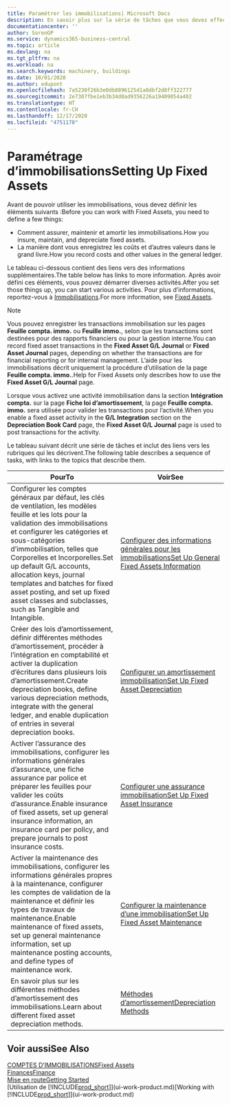 ```yaml
---
title: Paramétrer les immobilisations| Microsoft Docs
description: En savoir plus sur la série de tâches que vous devez effectuer pour configurer les immobilisations, telles que les machines ou les bâtiments.
documentationcenter: ''
author: SorenGP
ms.service: dynamics365-business-central
ms.topic: article
ms.devlang: na
ms.tgt_pltfrm: na
ms.workload: na
ms.search.keywords: machinery, buildings
ms.date: 10/01/2020
ms.author: edupont
ms.openlocfilehash: 7a5230f26b3e0db8896125d1a8dbf2d8ff322777
ms.sourcegitcommit: 2e7307fbe1eb3b34d0ad9356226a19409054a402
ms.translationtype: HT
ms.contentlocale: fr-CH
ms.lasthandoff: 12/17/2020
ms.locfileid: "4751170"
---
```

# <a name="setting-up-fixed-assets"></a><span data-ttu-id="dc652-103">Paramétrage d’immobilisations</span><span class="sxs-lookup"><span data-stu-id="dc652-103">Setting Up Fixed Assets</span></span>
<span data-ttu-id="dc652-104">Avant de pouvoir utiliser les immobilisations, vous devez définir les éléments suivants :</span><span class="sxs-lookup"><span data-stu-id="dc652-104">Before you can work with Fixed Assets, you need to define a few things:</span></span>  

* <span data-ttu-id="dc652-105">Comment assurer, maintenir et amortir les immobilisations.</span><span class="sxs-lookup"><span data-stu-id="dc652-105">How you insure, maintain, and depreciate fixed assets.</span></span>  
* <span data-ttu-id="dc652-106">La manière dont vous enregistrez les coûts et d’autres valeurs dans le grand livre.</span><span class="sxs-lookup"><span data-stu-id="dc652-106">How you record costs and other values in the general ledger.</span></span>  

<span data-ttu-id="dc652-107">Le tableau ci-dessous contient des liens vers des informations supplémentaires.</span><span class="sxs-lookup"><span data-stu-id="dc652-107">The table below has links to more information.</span></span> <span data-ttu-id="dc652-108">Après avoir défini ces éléments, vous pouvez démarrer diverses activités.</span><span class="sxs-lookup"><span data-stu-id="dc652-108">After you set those things up, you can start various activities.</span></span> <span data-ttu-id="dc652-109">Pour plus d’informations, reportez-vous à [Immobilisations](fa-manage.md).</span><span class="sxs-lookup"><span data-stu-id="dc652-109">For more information, see [Fixed Assets](fa-manage.md).</span></span>  

> [!NOTE]  
>   <span data-ttu-id="dc652-110">Vous pouvez enregistrer les transactions immobilisation sur les pages **Feuille compta. immo.** ou **Feuille immo.**, selon que les transactions sont destinées pour des rapports financiers ou pour la gestion interne.</span><span class="sxs-lookup"><span data-stu-id="dc652-110">You can record fixed asset transactions in the **Fixed Asset G/L Journal** or **Fixed Asset Journal** pages, depending on whether the transactions are for financial reporting or for internal management.</span></span> <span data-ttu-id="dc652-111">L’aide pour les immobilisations décrit uniquement la procédure d’utilisation de la page **Feuille compta. immo.**.</span><span class="sxs-lookup"><span data-stu-id="dc652-111">Help for Fixed Assets only describes how to use the **Fixed Asset G/L Journal** page.</span></span>  

<span data-ttu-id="dc652-112">Lorsque vous activez une activité immobilisation dans la section **Intégration compta.** sur la page **Fiche loi d’amortissement**, la page **Feuille compta. immo.** sera utilisée pour valider les transactions pour l’activité.</span><span class="sxs-lookup"><span data-stu-id="dc652-112">When you enable a fixed asset activity in the **G/L Integration** section on the **Depreciation Book Card** page, the **Fixed Asset G/L Journal** page is used to post transactions for the activity.</span></span>

<span data-ttu-id="dc652-113">Le tableau suivant décrit une série de tâches et inclut des liens vers les rubriques qui les décrivent.</span><span class="sxs-lookup"><span data-stu-id="dc652-113">The following table describes a sequence of tasks, with links to the topics that describe them.</span></span>  

| <span data-ttu-id="dc652-114">Pour</span><span class="sxs-lookup"><span data-stu-id="dc652-114">To</span></span> | <span data-ttu-id="dc652-115">Voir</span><span class="sxs-lookup"><span data-stu-id="dc652-115">See</span></span> |
| --- | --- |
| <span data-ttu-id="dc652-116">Configurer les comptes généraux par défaut, les clés de ventilation, les modèles feuille et les lots pour la validation des immobilisations et configurer les catégories et sous-catégories d’immobilisation, telles que Corporelles et Incorporelles.</span><span class="sxs-lookup"><span data-stu-id="dc652-116">Set up default G/L accounts, allocation keys, journal templates and batches for fixed asset posting, and set up fixed asset classes and subclasses, such as Tangible and Intangible.</span></span> |[<span data-ttu-id="dc652-117">Configurer des informations générales pour les immobilisations</span><span class="sxs-lookup"><span data-stu-id="dc652-117">Set Up General Fixed Assets Information</span></span>](fa-how-setup-general.md) |
| <span data-ttu-id="dc652-118">Créer des lois d’amortissement, définir différentes méthodes d’amortissement, procéder à l’intégration en comptabilité et activer la duplication d’écritures dans plusieurs lois d’amortissement.</span><span class="sxs-lookup"><span data-stu-id="dc652-118">Create depreciation books, define various depreciation methods, integrate with the general ledger, and enable duplication of entries in several depreciation books.</span></span> |[<span data-ttu-id="dc652-119">Configurer un amortissement immobilisation</span><span class="sxs-lookup"><span data-stu-id="dc652-119">Set Up Fixed Asset Depreciation</span></span>](fa-how-setup-depreciation.md) |
| <span data-ttu-id="dc652-120">Activer l’assurance des immobilisations, configurer les informations générales d’assurance, une fiche assurance par police et préparer les feuilles pour valider les coûts d’assurance.</span><span class="sxs-lookup"><span data-stu-id="dc652-120">Enable insurance of fixed assets, set up general insurance information, an insurance card per policy, and prepare journals to post insurance costs.</span></span> |[<span data-ttu-id="dc652-121">Configurer une assurance immobilisation</span><span class="sxs-lookup"><span data-stu-id="dc652-121">Set Up Fixed Asset Insurance</span></span>](fa-how-setup-insurance.md) |
| <span data-ttu-id="dc652-122">Activer la maintenance des immobilisations, configurer les informations générales propres à la maintenance, configurer les comptes de validation de la maintenance et définir les types de travaux de maintenance.</span><span class="sxs-lookup"><span data-stu-id="dc652-122">Enable maintenance of fixed assets, set up general maintenance information, set up maintenance posting accounts, and define types of maintenance work.</span></span> |[<span data-ttu-id="dc652-123">Configurer la maintenance d’une immobilisation</span><span class="sxs-lookup"><span data-stu-id="dc652-123">Set Up Fixed Asset Maintenance</span></span>](fa-how-setup-maintenance.md) |
| <span data-ttu-id="dc652-124">En savoir plus sur les différentes méthodes d’amortissement des immobilisations.</span><span class="sxs-lookup"><span data-stu-id="dc652-124">Learn about different fixed asset depreciation methods.</span></span> |[<span data-ttu-id="dc652-125">Méthodes d’amortissement</span><span class="sxs-lookup"><span data-stu-id="dc652-125">Depreciation Methods</span></span>](fa-depreciation-methods.md) |

## <a name="see-also"></a><span data-ttu-id="dc652-126">Voir aussi</span><span class="sxs-lookup"><span data-stu-id="dc652-126">See Also</span></span>
[<span data-ttu-id="dc652-127">COMPTES D’IMMOBILISATIONS</span><span class="sxs-lookup"><span data-stu-id="dc652-127">Fixed Assets</span></span>](fa-manage.md)  
[<span data-ttu-id="dc652-128">Finances</span><span class="sxs-lookup"><span data-stu-id="dc652-128">Finance</span></span>](finance.md)  
[<span data-ttu-id="dc652-129">Mise en route</span><span class="sxs-lookup"><span data-stu-id="dc652-129">Getting Started</span></span>](product-get-started.md)  
<span data-ttu-id="dc652-130">[Utilisation de [!INCLUDE[prod_short](includes/prod_short.md)]](ui-work-product.md)</span><span class="sxs-lookup"><span data-stu-id="dc652-130">[Working with [!INCLUDE[prod_short](includes/prod_short.md)]](ui-work-product.md)</span></span>
